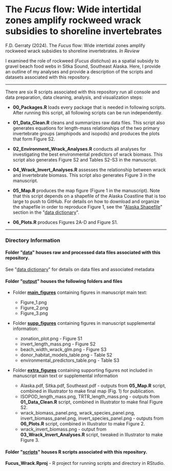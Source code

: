 # The *Fucus* flow: Wide intertidal zones amplify rockweed wrack subsidies to shoreline invertebrates

F.D. Gerraty (2024). The *Fucus* flow: Wide intertidal zones amplify rockweed wrack subsidies to shoreline invertebrates. *In Review*

I examined the role of rockweed (*Fucus distichus*) as a spatial subsidy to gravel beach food webs in Sitka Sound, Southeast Alaska. Here, I provide an outline of my analyses and provide a description of the scripts and datasets associated with this repository.

------------------------------------------------------------------------

There are six R scripts associated with this repository run all console and data preparation, data cleaning, analysis, and visualization steps:

-   **00_Packages.R** loads every package that is needed in following scripts. After running this script, all following scripts can be run independently.

-   **01_Data_Clean.R** cleans and summarizes raw data files. This script also generates equations for length-mass relationships of the two primary invertebrate groups (amphipods and isopods) and produces the plots that form Figure S2.

-   **02_Environment_Wrack_Analyses.R** conducts all analyses for investigating the best environmental predictors of wrack biomass. This script also generates Figure S2 and Tables S2-S3 in the manuscript.

-   **04_Wrack_Invert_Analyses.R** assesses the relationship between wrack and invertebrate biomass. This script also generates Figure 3 in the manuscript.

-   **05_Map.R** produces the map figure (Figure 1 in the manuscript). Note that this script depends on a shapefile of the Alaska Coastline that is too large to push to GitHub. For details on how to download and organize the shapefile in order to reproduce Figure 1, see the "[Alaska Shapefile](https://github.com/fgerraty/Fucus_Wrack/tree/main/data#alaska-shapefile)" section in the "[data dictionary](https://github.com/fgerraty/Fucus_Wrack/blob/main/data/README.md)".

-   **06_Plots.R** produces Figures 2A-D and Figure S1.

------------------------------------------------------------------------

### Directory Information

#### Folder "[data](https://github.com/fgerraty/Fucus_Wrack/tree/main/data)" houses raw and processed data files associated with this repository.

See "[data dictionary](https://github.com/fgerraty/Fucus_Wrack/blob/main/data/README.md)" for details on data files and associated metadata

#### Folder "[output](https://github.com/fgerraty/Fucus_Wrack/tree/main/output)" houses the following folders and files

-   Folder [**main_figures**](https://github.com/fgerraty/Fucus_Wrack/tree/main/output/main_figures) containing figures in manuscript main text:

    -   Figure_1.png
    -   Figure_2.png
    -   Figure_3.png

-   Folder [**supp_figures**](https://github.com/fgerraty/Fucus_Wrack/tree/main/output/supp_figures) containing figures in manuscript supplemental information:

    -   zonation_plot.png - Figure S1
    -   invert_length_mass.png - Figure S2
    -   beach_width_wrack_glm.png - Figure S3
    -   donor_habitat_models_table.png - Table S2
    -   environmental_predictors_table.png - Table S3

-   Folder [**extra_figures**](https://github.com/fgerraty/Fucus_Wrack/tree/main/output/extra_figures) containing supporting figures not included in manuscript main text or supplemental information

    -   Alaska.pdf, Sitka.pdf, Southeast.pdf - outputs from **05_Map.R** script, combined in Illustrator to make final map (Fig. 1) for publication.
    -   ISOPOD_length_mass.png, TRTR_length_mass.png - outputs from **01_Data_Clean.R** script, combined in Illustrator to make final Figure S2.
    -   wrack_biomass_panel.png, wrack_species_panel.png, invert_biomass_panel.png, invert_species_panel.png - outputs from **06_Plots.R** script, combined in Illustrator to make Figure 2.
    -   wrack_invert_biomass.png - output from **03_Wrack_Invert_Analyses.R** script, tweaked in Illustrator to make Figure 3.

#### Folder "[scripts](https://github.com/fgerraty/Fucus_Wrack/tree/main/scripts)" houses R scripts associated with this repository.

**Fucus_Wrack.Rproj** - R project for running scripts and directory in RStudio.
